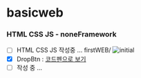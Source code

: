 # basicweb
### HTML CSS JS - noneFramework
 - [ ] HTML CSS JS 작성중 ... firstWEB/
![initial](https://user-images.githubusercontent.com/56661529/96828501-c2164a00-1472-11eb-8cb7-e179d8d8a759.png)
 - [x] DropBtn : [코드펜으로 보기](https://codepen.io/doyle-flutter/pen/zYqQJgq)
 - [ ] 작성 중 ...
